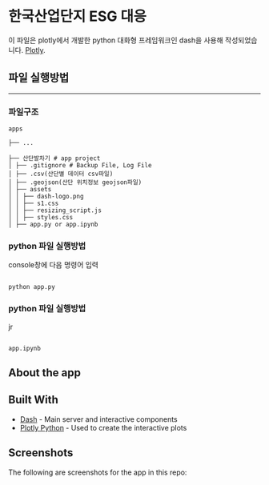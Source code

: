 # 한국산업단지 ESG 대응

이 파일은 plotly에서 개발한 python 대화형 프레임워크인 dash을 사용해 작성되었습니다. [Plotly](https://plot.ly/).

## 파일 실행방법
----------------
### 파일구조

```
apps

├── ...

├── 산단발차기 # app project
│ ├── .gitignore # Backup File, Log File
│ ├── .csv(산단별 데이터 csv파일)
│ ├── .geojson(산단 위치정보 geojson파일)
│ ├── assets
│ │ ├── dash-logo.png
│ │ ├── s1.css
│ │ ├── resizing_script.js
│ │ ├── styles.css
│ ├── app.py or app.ipynb

```

### python 파일 실행방법 

console창에 다음 명령어 입력
```

python app.py

```


### python 파일 실행방법 

jr 
```

app.ipynb

```

## About the app



## Built With

- [Dash](https://dash.plot.ly/) - Main server and interactive components
- [Plotly Python](https://plot.ly/python/) - Used to create the interactive plots

## Screenshots

The following are screenshots for the app in this repo:


